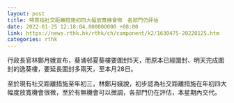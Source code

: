 ```yaml
---
layout: post
title: 特首指社交距離措施初四大幅放寬機會微　各部門仍評估
date: 2022-01-25 12:18:04.000000000 +08:00
link: https://news.rthk.hk/rthk/ch/component/k2/1630475-20220125.htm
categories: rthk
---
```


行政長官林鄭月娥宣布，葵涌邨夏葵樓要圍封5天，而原本已經圍封、明天完成圍封的逸葵樓，要延長圍封多兩天，至本月28日。

至於現有社交距離措施至年初三，林鄭月娥說，初步認為社交距離措施在年初四大幅度放寬機會很微，至於有無機會可以微調，各部門仍在評估，本星期內交代。
